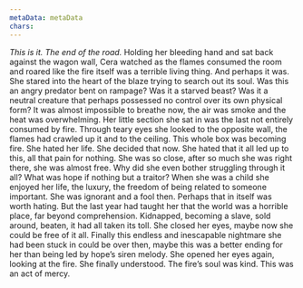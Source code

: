 ```yaml
---
metaData: metaData
chars: 
---
```


*This is it. The end of the road.*
Holding her bleeding hand and sat back against the wagon wall, Cera watched as the flames consumed the room and roared like the fire itself was a terrible living thing. And perhaps it was. She stared into the heart of the blaze trying to search out its soul. Was this an angry predator bent on rampage? Was it a starved beast? Was it a neutral creature that perhaps possessed no control over its own physical form? 
It was almost impossible to breathe now, the air was smoke and the heat was overwhelming. Her little section she sat in was the last not entirely consumed by fire. Through teary eyes she looked to the opposite wall, the flames had crawled up it and to the ceiling. This whole box was becoming fire.
She hated her life. She decided that now. She hated that it all led up to this, all that pain for nothing. She was so close, after so much she was right there, she was almost free. Why did she even bother struggling through it all? What was hope if nothing but a traitor? When she was a child she enjoyed her life, the luxury, the freedom of being related to someone important. She was ignorant and a fool then. Perhaps that in itself was worth hating. 
But the last year had taught her that the world was a horrible place, far beyond comprehension. Kidnapped, becoming a slave, sold around, beaten, it had all taken its toll. She closed her eyes, maybe now she could be free of it all. Finally this endless and inescapable nightmare she had been stuck in could be over then, maybe this was a better ending for her than being led by hope’s siren melody. She opened her eyes again, looking at the fire. She finally understood. 
The fire’s soul was kind. This was an act of mercy.